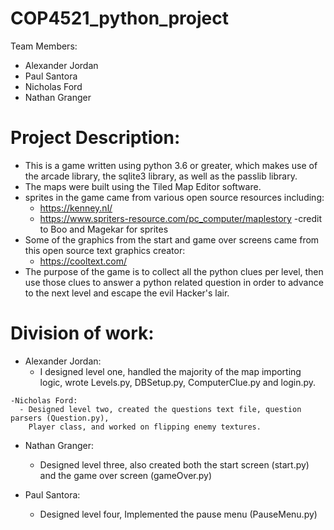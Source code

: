 # COP4521_python_project

Team Members:
- Alexander Jordan
- Paul Santora
- Nicholas Ford
- Nathan Granger

# Project Description:
  - This is a game written using python 3.6 or greater, which makes use of the arcade library,
    the sqlite3 library, as well as the passlib library.
  - The maps were built using the Tiled Map Editor software.
  - sprites in the game came from various open source resources including:
    - https://kenney.nl/
    - https://www.spriters-resource.com/pc_computer/maplestory -credit to Boo and Magekar for sprites
  - Some of the graphics from the start and game over screens came from this open source text graphics
    creator:
    - https://cooltext.com/
  - The purpose of the game is to collect all the python clues per level, then use those clues
    to answer a python related question in order to advance to the next level and escape the 
    evil Hacker's lair.
    
 # Division of work:
   - Alexander Jordan:
     - I designed level one, handled the majority of the map importing logic, wrote Levels.py,
       DBSetup.py, ComputerClue.py and login.py.

    -Nicholas Ford:
      - Designed level two, created the questions text file, question parsers (Question.py), 
        Player class, and worked on flipping enemy textures.
   
   - Nathan Granger:
      - Designed level three, also created both the start screen (start.py) and the game over screen 
        (gameOver.py)
        
   - Paul Santora:
     - Designed level four, Implemented the pause menu (PauseMenu.py)

